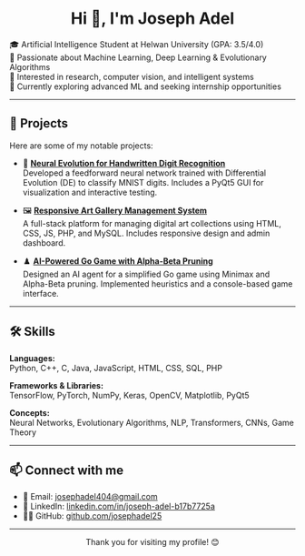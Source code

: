 <h1 align="center">Hi 👋, I'm Joseph Adel</h1>

🎓 Artificial Intelligence Student at Helwan University (GPA: 3.5/4.0)  
🧠 Passionate about Machine Learning, Deep Learning & Evolutionary Algorithms  
🔬 Interested in research, computer vision, and intelligent systems  
🌱 Currently exploring advanced ML and seeking internship opportunities

---

## 🚀 Projects

Here are some of my notable projects:

- 🔢 [**Neural Evolution for Handwritten Digit Recognition**](https://github.com/josephadel25/Handwritten-Digit-Recognition-using-DE)  
  Developed a feedforward neural network trained with Differential Evolution (DE) to classify MNIST digits. Includes a PyQt5 GUI for visualization and interactive testing.

- 🖼️ [**Responsive Art Gallery Management System**](https://github.com/josephadel25/Art-Gallery)  
  A full-stack platform for managing digital art collections using HTML, CSS, JS, PHP, and MySQL. Includes responsive design and admin dashboard.

- ♟️ [**AI-Powered Go Game with Alpha-Beta Pruning**](https://github.com/josephadel25/Ai-Go-Play-Alpha-beta-pruning)  
  Designed an AI agent for a simplified Go game using Minimax and Alpha-Beta pruning. Implemented heuristics and a console-based game interface.

---

## 🛠️ Skills

**Languages:**  
Python, C++, C, Java, JavaScript, HTML, CSS, SQL, PHP

**Frameworks & Libraries:**  
TensorFlow, PyTorch, NumPy, Keras, OpenCV, Matplotlib, PyQt5

**Concepts:**  
Neural Networks, Evolutionary Algorithms, NLP, Transformers, CNNs, Game Theory

---

## 📫 Connect with me

- 📧 Email: josephadel404@gmail.com  
- 💼 LinkedIn: [linkedin.com/in/joseph-adel-b17b7725a](https://www.linkedin.com/in/josephadel1)  
- 🧑‍💻 GitHub: [github.com/josephadel25](https://github.com/josephadel25)

---

<p align="center">Thank you for visiting my profile! 😊</p>
